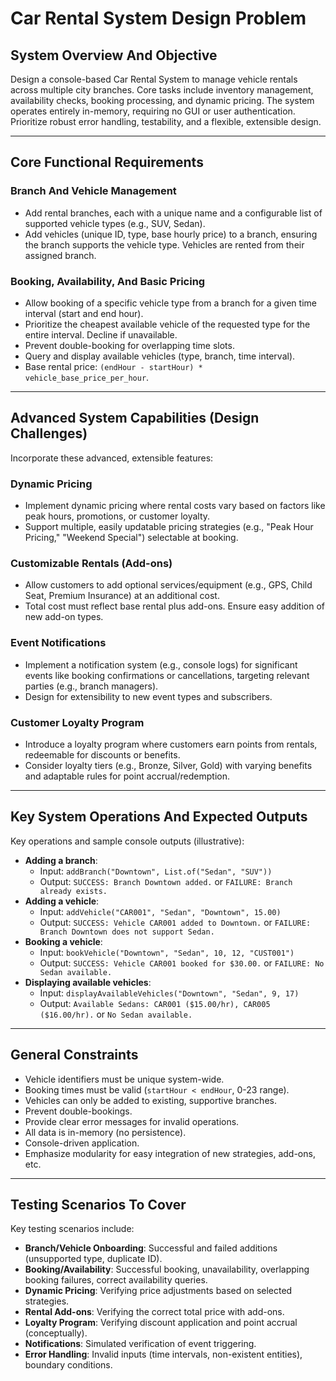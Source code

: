 
# **Car Rental System Design Problem**

## **System Overview And Objective**

Design a console-based Car Rental System to manage vehicle rentals across multiple city branches. Core tasks include inventory management, availability checks, booking processing, and dynamic pricing. The system operates entirely in-memory, requiring no GUI or user authentication. Prioritize robust error handling, testability, and a flexible, extensible design.

---

## **Core Functional Requirements**

### **Branch And Vehicle Management**

* Add rental branches, each with a unique name and a configurable list of supported vehicle types (e.g., SUV, Sedan).
* Add vehicles (unique ID, type, base hourly price) to a branch, ensuring the branch supports the vehicle type. Vehicles are rented from their assigned branch.

### **Booking, Availability, And Basic Pricing**

* Allow booking of a specific vehicle type from a branch for a given time interval (start and end hour).
* Prioritize the cheapest available vehicle of the requested type for the entire interval. Decline if unavailable.
* Prevent double-booking for overlapping time slots.
* Query and display available vehicles (type, branch, time interval).
* Base rental price: `(endHour - startHour) * vehicle_base_price_per_hour`.

---

## **Advanced System Capabilities (Design Challenges)**

Incorporate these advanced, extensible features:

### **Dynamic Pricing**

* Implement dynamic pricing where rental costs vary based on factors like peak hours, promotions, or customer loyalty.
* Support multiple, easily updatable pricing strategies (e.g., "Peak Hour Pricing," "Weekend Special") selectable at booking.

### **Customizable Rentals (Add-ons)**

* Allow customers to add optional services/equipment (e.g., GPS, Child Seat, Premium Insurance) at an additional cost.
* Total cost must reflect base rental plus add-ons. Ensure easy addition of new add-on types.

### **Event Notifications**

* Implement a notification system (e.g., console logs) for significant events like booking confirmations or cancellations, targeting relevant parties (e.g., branch managers).
* Design for extensibility to new event types and subscribers.

### **Customer Loyalty Program**

* Introduce a loyalty program where customers earn points from rentals, redeemable for discounts or benefits.
* Consider loyalty tiers (e.g., Bronze, Silver, Gold) with varying benefits and adaptable rules for point accrual/redemption.

---

## **Key System Operations And Expected Outputs**

Key operations and sample console outputs (illustrative):

* **Adding a branch**:
    * Input: `addBranch("Downtown", List.of("Sedan", "SUV"))`
    * Output: `SUCCESS: Branch Downtown added.` or `FAILURE: Branch already exists.`
* **Adding a vehicle**:
    * Input: `addVehicle("CAR001", "Sedan", "Downtown", 15.00)`
    * Output: `SUCCESS: Vehicle CAR001 added to Downtown.` or `FAILURE: Branch Downtown does not support Sedan.`
* **Booking a vehicle**:
    * Input: `bookVehicle("Downtown", "Sedan", 10, 12, "CUST001")`
    * Output: `SUCCESS: Vehicle CAR001 booked for $30.00.` or `FAILURE: No Sedan available.`
* **Displaying available vehicles**:
    * Input: `displayAvailableVehicles("Downtown", "Sedan", 9, 17)`
    * Output: `Available Sedans: CAR001 ($15.00/hr), CAR005 ($16.00/hr).` or `No Sedan available.`

---

## **General Constraints**

* Vehicle identifiers must be unique system-wide.
* Booking times must be valid (`startHour < endHour`, 0-23 range).
* Vehicles can only be added to existing, supportive branches.
* Prevent double-bookings.
* Provide clear error messages for invalid operations.
* All data is in-memory (no persistence).
* Console-driven application.
* Emphasize modularity for easy integration of new strategies, add-ons, etc.

---

## **Testing Scenarios To Cover**

Key testing scenarios include:

* **Branch/Vehicle Onboarding**: Successful and failed additions (unsupported type, duplicate ID).
* **Booking/Availability**: Successful booking, unavailability, overlapping booking failures, correct availability queries.
* **Dynamic Pricing**: Verifying price adjustments based on selected strategies.
* **Rental Add-ons**: Verifying the correct total price with add-ons.
* **Loyalty Program**: Verifying discount application and point accrual (conceptually).
* **Notifications**: Simulated verification of event triggering.
* **Error Handling**: Invalid inputs (time intervals, non-existent entities), boundary conditions.
